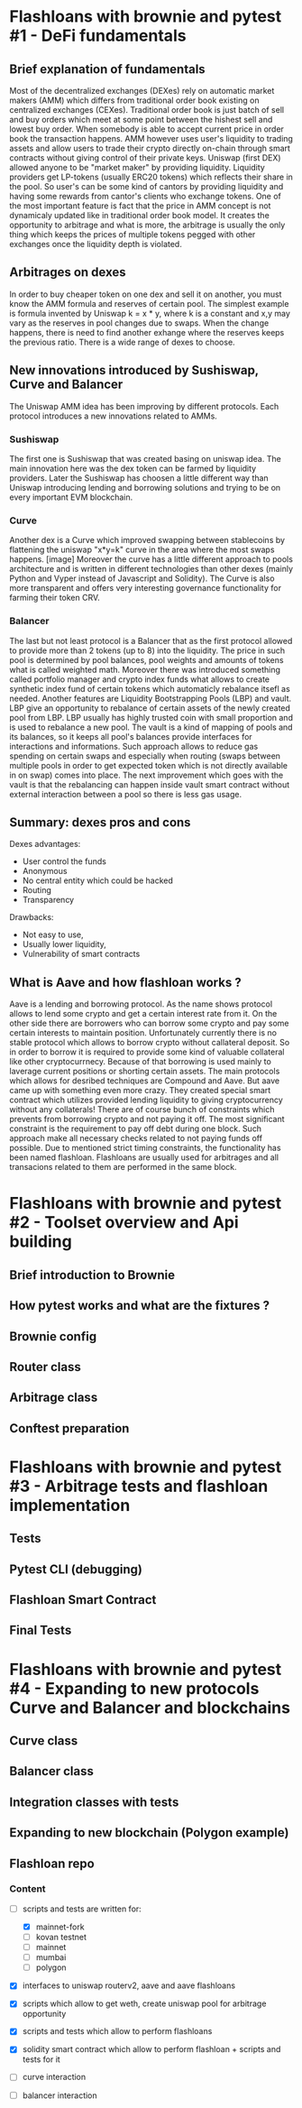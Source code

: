 # Flashloans with brownie and pytest #1 - DeFi fundamentals

## Brief explanation of fundamentals
Most of the decentralized exchanges (DEXes) rely on automatic market makers (AMM) which differs from traditional order book existing on centralized exchanges (CEXes). Traditional order book is just batch of sell and buy orders which meet at some point between the hishest sell and lowest buy order. When somebody is able to accept current price in order book the transaction happens. AMM however uses user's liquidity to trading assets and allow users to trade their crypto directly on-chain through smart contracts without giving control of their private keys. Uniswap (first DEX) allowed anyone to be "market maker" by providing liquidity. Liquidity providers get LP-tokens (usually ERC20 tokens) which reflects their share in the pool. So user's can be some kind of cantors by providing liquidity and having some rewards from cantor's clients who exchange tokens. One of the most important feature is fact that the price in AMM concept is not dynamicaly updated like in traditional order book model. It creates the opportunity to arbitrage and what is more, the arbitrage is usually the only thing which keeps the prices of multiple tokens pegged with other exchanges once the liquidity depth is violated. 
## Arbitrages on dexes
In order to buy cheaper token on one dex and sell it on another, you must know the AMM formula and reserves of certain pool. The simplest example is formula invented by Uniswap k = x * y, where k is a constant and x,y may vary as the reserves in pool changes due to swaps. When the change happens, there is need to find another exhange where the reserves keeps the previous ratio. There is a wide range of dexes to choose.  

## New innovations introduced by Sushiswap, Curve and Balancer
The Uniswap AMM idea has been improving by different protocols. Each protocol introduces a new innovations related to AMMs. 

### Sushiswap
The first one is Sushiswap that was created basing on uniswap idea. The main innovation here was the dex token can be farmed by liquidity providers. Later the Sushiswap has choosen a little different way than Uniswap introducing lending and borrowing solutions and trying to be on every important EVM blockchain. 
### Curve
Another dex is a Curve which improved swapping between stablecoins by flattening the uniswap "x*y=k" curve in the area where the most swaps happens. [image]
Moreover the curve has a little different approach to pools architecture and is written in different technologies than other dexes (mainly Python and Vyper instead of Javascript and Solidity). The Curve is also more transparent and offers very interesting governance functionality for farming their token CRV.

### Balancer
The last but not least protocol is a Balancer that as the first protocol allowed to provide more than 2 tokens (up to 8) into the liquidity. The price in such pool is determined by pool balances, pool weights and amounts of tokens what is called weighted math. Moreover there was introduced something called portfolio manager and crypto index funds what allows to create synthetic index fund of certain tokens which automaticly rebalance itsefl as needed. Another features are Liquidity Bootstrapping Pools (LBP) and vault. LBP give an opportunity to rebalance of certain assets of the newly created pool from LBP. LBP usually has highly trusted coin with small proportion and is used to rebalance a new pool. The vault is a kind of mapping of pools and its balances, so it keeps all pool's balances provide interfaces for interactions and informations. Such approach allows to reduce gas spending on certain swaps and especially when routing (swaps between multiple pools in order to get expected token which is not directly available in on swap) comes into place. The next improvement which goes with the vault is that the rebalancing can happen inside vault smart contract without external interaction between a pool so there is less gas usage.

## Summary: dexes pros and cons
Dexes advantages:
- User control the funds
- Anonymous
- No central entity which could be hacked
- Routing
- Transparency

Drawbacks:
- Not easy to use,
- Usually lower liquidity,
- Vulnerability of smart contracts

## What is Aave and how flashloan works ?
Aave is a lending and borrowing protocol. As the name shows protocol allows to lend some crypto and get a certain interest rate from it. On the other side there are borrowers who can borrow some crypto and pay some certain interests to maintain position. Unfortunately currently there is no stable protocol which allows to borrow crypto without callateral deposit. So in order to borrow it is required to provide some kind of valuable collateral like other cryptocurrnecy. Because of that borrowing is used mainly to laverage current positions or shorting certain assets. The main protocols which allows for desribed techniques are Compound and Aave. But aave came up with something even more crazy. They created special smart contract which utilizes provided lending liquidity to giving cryptocurrency without any collaterals! There are of course bunch of constraints which prevents from borrowing crypto and not paying it off. The most significant constraint is the requirement to pay off debt during one block. Such approach make all necessary checks related to not paying funds off possible. Due to mentioned strict timing constraints, the functionality has been named flashloan. Flashloans are usually used for arbitrages and all transacions related to them are performed in the same block.

# Flashloans with brownie and pytest #2 - Toolset overview and Api building

## Brief introduction to Brownie
## How pytest works and what are the fixtures ?

## Brownie config
## Router class

## Arbitrage class

## Conftest preparation

# Flashloans with brownie and pytest #3 - Arbitrage tests and flashloan implementation

## Tests

## Pytest CLI (debugging)

## Flashloan Smart Contract

## Final Tests

# Flashloans with brownie and pytest #4 - Expanding to new protocols Curve and Balancer and blockchains

## Curve class

## Balancer class

## Integration classes with tests

## Expanding to new blockchain (Polygon example)

## Flashloan repo

### Content
- [ ] scripts and tests are written for:
  - [x] mainnet-fork 
  - [ ] kovan testnet
  - [ ] mainnet
  - [ ] mumbai
  - [ ] polygon
- [x] interfaces to uniswap routerv2, aave and aave flashloans
- [x] scripts which allow to get weth, create uniswap pool for arbitrage opportunity
- [x] scripts and tests which allow to perform flashloans
- [x] solidity smart contract which allow to perform flashloan + scripts and tests for it
- [ ] curve interaction
- [ ] balancer interaction


